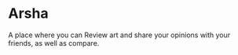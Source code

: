 # Arsha
A place where you can Review art and share your opinions with your friends, as well as compare.
